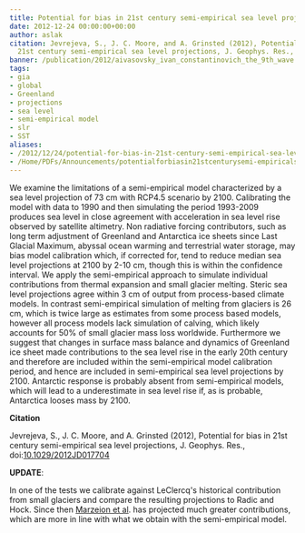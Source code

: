 ```yaml
---
title: Potential for bias in 21st century semi-empirical sea level projections
date: 2012-12-24 00:00:00+00:00
author: aslak
citation: Jevrejeva, S., J. C. Moore, and A. Grinsted (2012), Potential for bias in
  21st century semi-empirical sea level projections, J. Geophys. Res., doi:10.1029/2012JD017704
banner: /publication/2012/aivasovsky_ivan_constantinovich_the_9th_wave.jpg
tags:
- gia
- global
- Greenland
- projections
- sea level
- semi-empirical model
- slr
- SST
aliases:
- /2012/12/24/potential-for-bias-in-21st-century-semi-empirical-sea-level-projections/
- /Home/PDFs/Announcements/potentialforbiasin21stcenturysemi-empiricalsealevelprojections
---
```


We examine the limitations of a semi-empirical model characterized by a sea level projection of 73 cm with RCP4.5 scenario by 2100. Calibrating the model with data to 1990 and then simulating the period 1993-2009 produces sea level in close agreement with acceleration in sea level rise observed by satellite altimetry. Non radiative forcing contributors, such as long term adjustment of Greenland and Antarctica ice sheets since Last Glacial Maximum, abyssal ocean warming and terrestrial water storage, may bias model calibration which, if corrected for, tend to reduce median sea level projections at 2100 by 2-10 cm, though this is within the confidence interval.  <!--more--> We apply the semi-empirical approach to simulate individual contributions from thermal expansion and small glacier melting. Steric sea level projections agree within 3 cm of output from process-based climate models. In contrast semi-empirical simulation of melting from glaciers is 26 cm, which is twice large as estimates from some process based models, however all process models lack simulation of calving, which likely accounts for 50% of small glacier mass loss worldwide. Furthermore we suggest that changes in surface mass balance and dynamics of Greenland ice sheet made contributions to the sea level rise in the early 20th century and therefore are included within the semi-empirical model calibration period, and hence are included in semi-empirical sea level projections by 2100. Antarctic response is probably absent from semi-empirical models, which will lead to a underestimate in sea level rise if, as is probable, Antarctica looses mass by 2100.

**Citation**

Jevrejeva, S., J. C. Moore, and A. Grinsted (2012), Potential for bias in 21st century semi-empirical sea level projections, J. Geophys. Res., doi:[10.1029/2012JD017704](http://dx.doi.org/10.1029/2012JD017704)

**UPDATE**:

In one of the tests we calibrate against LeClercq's historical contribution from small glaciers and compare the resulting projections to Radic and Hock. Since then [Marzeion et al](http://www.the-cryosphere-discuss.net/6/3177/2012/tcd-6-3177-2012-discussion.html). has projected much greater contributions, which are more in line with what we obtain with the semi-empirical model.